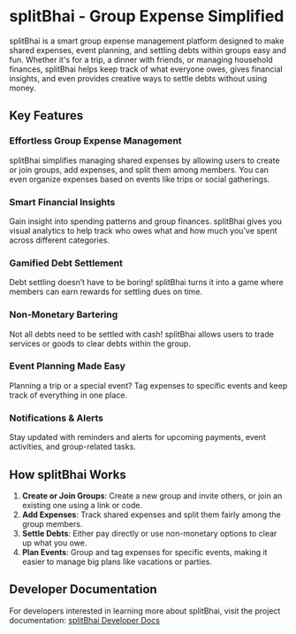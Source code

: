 # splitBhai - Group Expense Simplified

splitBhai is a smart group expense management platform designed to make shared expenses, event planning, and settling debts within groups easy and fun. Whether it's for a trip, a dinner with friends, or managing household finances, splitBhai helps keep track of what everyone owes, gives financial insights, and even provides creative ways to settle debts without using money.

## Key Features

### Effortless Group Expense Management

splitBhai simplifies managing shared expenses by allowing users to create or join groups, add expenses, and split them among members. You can even organize expenses based on events like trips or social gatherings.

### Smart Financial Insights

Gain insight into spending patterns and group finances. splitBhai gives you visual analytics to help track who owes what and how much you've spent across different categories.

### Gamified Debt Settlement

Debt settling doesn’t have to be boring! splitBhai turns it into a game where members can earn rewards for settling dues on time.

### Non-Monetary Bartering

Not all debts need to be settled with cash! splitBhai allows users to trade services or goods to clear debts within the group.

### Event Planning Made Easy

Planning a trip or a special event? Tag expenses to specific events and keep track of everything in one place.

### Notifications & Alerts

Stay updated with reminders and alerts for upcoming payments, event activities, and group-related tasks.

## How splitBhai Works

1.  **Create or Join Groups**: Create a new group and invite others, or join an existing one using a link or code.
2.  **Add Expenses**: Track shared expenses and split them fairly among the group members.
3.  **Settle Debts**: Either pay directly or use non-monetary options to clear up what you owe.
4.  **Plan Events**: Group and tag expenses for specific events, making it easier to manage big plans like vacations or parties.

## Developer Documentation

For developers interested in learning more about splitBhai, visit the project documentation: [splitBhai Developer Docs](https://github.com/abhiraj-ku/splitBhai/blob/main/docs/Project.md)
